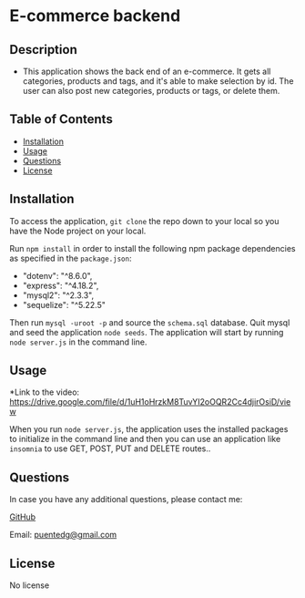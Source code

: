 # E-commerce backend

## Description
   
  - This application shows the back end of an e-commerce. It gets all categories, products and tags, and it's able to make selection by id. The user can also post new categories, products or tags, or delete them.

   
   ## Table of Contents 
   
   - [Installation](#installation)
   - [Usage](#usage)
   - [Questions](#questions)
   - [License](#license)
   
   ## Installation
   
To access the application, `git clone` the repo down to your local so you have the Node project on your local.

Run `npm install` in order to install the following npm package dependencies as specified in the `package.json`:

  * "dotenv": "^8.6.0",
  * "express": "^4.18.2",
  * "mysql2": "^2.3.3",
  * "sequelize": "^5.22.5"

Then run `mysql -uroot -p` and source the `schema.sql` database. Quit mysql and seed the application `node seeds`. 
The application will start by running `node server.js` in the command line.




   ## Usage

*Link to the video: https://drive.google.com/file/d/1uH1oHrzkM8TuvYI2oOQR2Cc4djirOsiD/view

When you run `node server.js`, the application uses the installed packages to initialize in the command line and then you can use an application like `insomnia` to use GET, POST, PUT and DELETE routes..
   

   ## Questions
   
   In case you have any additional questions, please contact me:
   
<a href="https://github.com/puentedg">GitHub</a>

   
Email: puentedg@gmail.com

   
   ## License
   
   No license